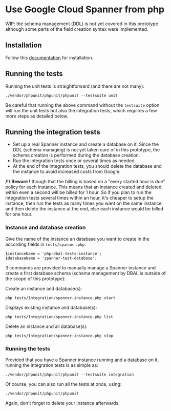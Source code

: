 # Use Google Cloud Spanner from php

WIP: the schema management (DDL) is not yet covered in this prototype although some parts of the field creation syntax were implemented.

## Installation

Follow this [documentation](doc/spanner-from-php.md) for installation.

## Running the tests

Running the unit tests is straightforward (and there are not many):

```
./vendor/phpunit/phpunit/phpunit --testsuite unit
```

Be careful that running the above command without the `testsuite` option will run the unit tests but also the integration tests, which requires a few more steps as detailed below.

## Running the integration tests

- Set up a real Spanner instance and create a database on it. Since the DDL (schema managing) is not yet taken care of in this prototype, the schema creation is performed during the database creation.
- Run the integration tests once or several times as needed.
- At the end of the integration tests, you should delete the database and the instance to avoid increased costs from Google.

**/!\ Beware !** though that the billing is based on a "every started hour is due" policy for each instance. This means that an instance created and deleted within even a second will be billed for 1 hour.
So if you plan to run the integration tests several times within an hour, it's cheaper to setup the instance, then run the tests as many times you want on the same instance, and then delete the instance at the end, else each instance would be billed for one hour.

### Instance and database creation

Give the name of the instance an database you want to create in the according fields in `tests/spanner.php`:

```
$instanceName = 'php-dbal-tests-instance';
$databaseName = 'spanner-test-database';
```

3 commands are provided to manually manage a Spanner instance and create a first database schema (schema management by DBAL is outside of the scope of this prototype):

Create an instance and database(s):

```
php tests/Integration/spanner-instance.php start
```

Displays existing instance and database(s):

```
php tests/Integration/spanner-instance.php list
```

Delete an instance and all database(s):

```
php tests/Integration/spanner-instance.php stop
```

### Running the tests

Provided that you have a Spanner instance running and a database on it, running the integration tests is as simple as:

```
./vendor/phpunit/phpunit/phpunit --testsuite integration
```

Of course, you can also run all the tests at once, using:

```
./vendor/phpunit/phpunit/phpunit
```

Again, don't forget to delete your instance afterwards.
